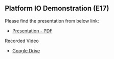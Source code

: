 ## Platform IO Demonstration (E17)

Please find the presentation from  below link:
- [Presentation - PDF](https://drive.google.com/file/d/1gqrUWAi2Jybw5zwUO-B8GwkGkTTCGXB0/view?usp=sharing)

Recorded Video 
- [Google Drive](https://drive.google.com/file/d/1TvILLfIyMJjoMB6U-mxiabk_LD87hJRk/view?usp=sharing)
